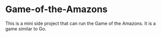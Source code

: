 # Game-of-the-Amazons
This is a mini side project that can run the Game of the Amazons. It is a game similar to Go.
